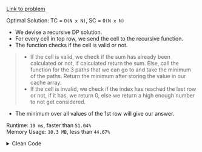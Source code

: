 [Link to problem](https://leetcode.com/problems/minimum-falling-path-sum/)


Optimal Solution: TC = `O(N x N)`, SC = `O(N x N)`

* We devise a recursive DP solution. <br>
* For every cell in top row, we send the cell to the recursive function. <br>
* The function checks if the cell is valid or not. <br>

> * If the cell is valid, we check if the sum has already been calculated or not, if calculated return the sum. Else, call the function for the 3 paths that we can go to and take the minimum of the paths. Return the minimum after storing the value in our cache array. <br>
> * If the cell is invalid, we check if the index has reached the last row or not, if it has, we return 0, else we return a high enough number to not get considered. <br>
>
* The minimum over all values of the 1st row will give our answer. <br>

Runtime: `19 ms`, faster than `51.04%`<br>
Memory Usage: `10.3 MB`, less than `44.67%`<br>


<details><summary>Clean Code</summary>

![](https://github.com/archishmanghos/code-images/blob/master/Leetcode/931.png)

</details>